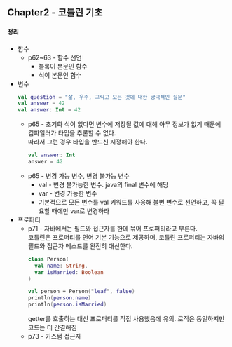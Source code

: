 ## Chapter2 - 코틀린 기초
#### 정리
* 함수
  * p62~63 - 함수 선언
    * 블록이 본문인 함수
    * 식이 본문인 함수
* 변수
  ```kotlin
  val question = "삶, 우주, 그릭고 모든 것에 대한 궁극적인 질문"
  val answer = 42
  val answer: Int = 42
  ```
  * p65 - 초기화 식이 없다면 변수에 저장될 값에 대해 아무 정보가 없기 때문에 컴파일러가 타입을 추론할 수 없다.  
  따라서 그런 경우 타입을 반드신 지정해야 한다.
    ```kotlin
    val answer: Int
    answer = 42
    ```
  * p65 - 변경 가능 변수, 변경 불가능 변수
    * val - 변경 불가능한 변수. java의 final 변수에 해당
    * var - 변경 가능한 변수
    * 기본적으로 모든 변수를 val 키워드를 사용해 불변 변수로 선언하고, 꼭 필요할 때에만 var로 변경하라  
* 프로퍼티
  * p71 - 자바에서는 필드와 접근자를 한데 묶어 프로퍼티라고 부른다.  
    코틀린은 프로퍼티를 언어 기본 기능으로 제공하며, 코틀린 프로퍼티는 자바의 필드와 접근자 메소드를 완전히 대신한다.
    ```kotlin
    class Person(
      val name: String,
      var isMarried: Boolean
    )
    
    val person = Person("leaf", false)
    println(person.name)
    println(person.isMarried)
    ```
    getter를 호출하는 대신 프로퍼티를 직접 사용했음에 유의. 로직은 동일하지만 코드는 더 간결해짐
  * p73 - 커스텀 접근자
